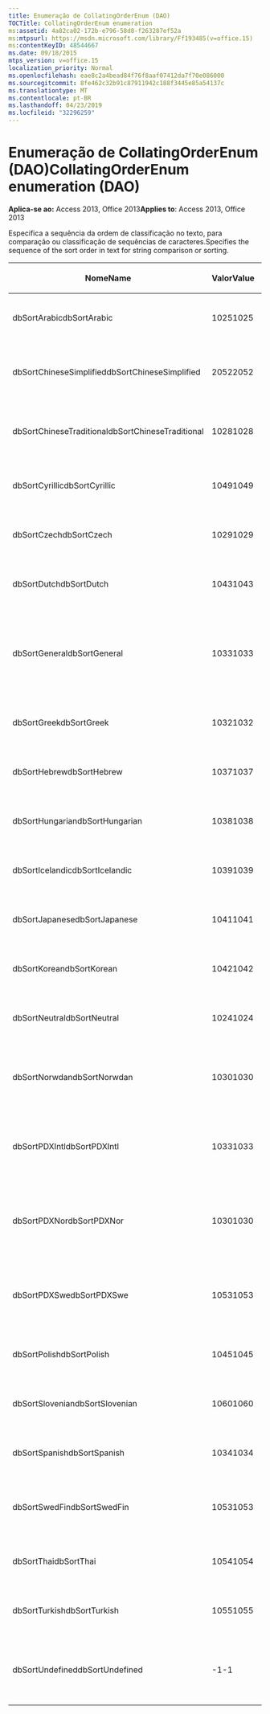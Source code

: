```yaml
---
title: Enumeração de CollatingOrderEnum (DAO)
TOCTitle: CollatingOrderEnum enumeration
ms:assetid: 4a82ca02-172b-e796-58d8-f263287ef52a
ms:mtpsurl: https://msdn.microsoft.com/library/Ff193485(v=office.15)
ms:contentKeyID: 48544667
ms.date: 09/18/2015
mtps_version: v=office.15
localization_priority: Normal
ms.openlocfilehash: eae8c2a4bead84f76f8aaf07412da7f70e086000
ms.sourcegitcommit: 8fe462c32b91c87911942c188f3445e85a54137c
ms.translationtype: MT
ms.contentlocale: pt-BR
ms.lasthandoff: 04/23/2019
ms.locfileid: "32296259"
---
```

# <a name="collatingorderenum-enumeration-dao"></a><span data-ttu-id="769f3-102">Enumeração de CollatingOrderEnum (DAO)</span><span class="sxs-lookup"><span data-stu-id="769f3-102">CollatingOrderEnum enumeration (DAO)</span></span>


<span data-ttu-id="769f3-103">**Aplica-se ao:** Access 2013, Office 2013</span><span class="sxs-lookup"><span data-stu-id="769f3-103">**Applies to**: Access 2013, Office 2013</span></span>

<span data-ttu-id="769f3-104">Especifica a sequência da ordem de classificação no texto, para comparação ou classificação de sequências de caracteres.</span><span class="sxs-lookup"><span data-stu-id="769f3-104">Specifies the sequence of the sort order in text for string comparison or sorting.</span></span>

<table>
<colgroup>
<col style="width: 33%" />
<col style="width: 33%" />
<col style="width: 33%" />
</colgroup>
<thead>
<tr class="header">
<th><p><span data-ttu-id="769f3-105">Nome</span><span class="sxs-lookup"><span data-stu-id="769f3-105">Name</span></span></p></th>
<th><p><span data-ttu-id="769f3-106">Valor</span><span class="sxs-lookup"><span data-stu-id="769f3-106">Value</span></span></p></th>
<th><p><span data-ttu-id="769f3-107">Descrição</span><span class="sxs-lookup"><span data-stu-id="769f3-107">Description</span></span></p></th>
</tr>
</thead>
<tbody>
<tr class="odd">
<td><p><span data-ttu-id="769f3-108">dbSortArabic</span><span class="sxs-lookup"><span data-stu-id="769f3-108">dbSortArabic</span></span></p></td>
<td><p><span data-ttu-id="769f3-109">1025</span><span class="sxs-lookup"><span data-stu-id="769f3-109">1025</span></span></p></td>
<td><p><span data-ttu-id="769f3-110">Ordem de agrupamento do árabe</span><span class="sxs-lookup"><span data-stu-id="769f3-110">Arabic collating order</span></span></p></td>
</tr>
<tr class="even">
<td><p><span data-ttu-id="769f3-111">dbSortChineseSimplified</span><span class="sxs-lookup"><span data-stu-id="769f3-111">dbSortChineseSimplified</span></span></p></td>
<td><p><span data-ttu-id="769f3-112">2052</span><span class="sxs-lookup"><span data-stu-id="769f3-112">2052</span></span></p></td>
<td><p><span data-ttu-id="769f3-113">Ordem de agrupamento do chinês simplificado</span><span class="sxs-lookup"><span data-stu-id="769f3-113">Simplified Chinese collating order</span></span></p></td>
</tr>
<tr class="odd">
<td><p><span data-ttu-id="769f3-114">dbSortChineseTraditional</span><span class="sxs-lookup"><span data-stu-id="769f3-114">dbSortChineseTraditional</span></span></p></td>
<td><p><span data-ttu-id="769f3-115">1028</span><span class="sxs-lookup"><span data-stu-id="769f3-115">1028</span></span></p></td>
<td><p><span data-ttu-id="769f3-116">Ordem de agrupamento do chinês tradicional</span><span class="sxs-lookup"><span data-stu-id="769f3-116">Traditional Chinese collating order</span></span></p></td>
</tr>
<tr class="even">
<td><p><span data-ttu-id="769f3-117">dbSortCyrillic</span><span class="sxs-lookup"><span data-stu-id="769f3-117">dbSortCyrillic</span></span></p></td>
<td><p><span data-ttu-id="769f3-118">1049</span><span class="sxs-lookup"><span data-stu-id="769f3-118">1049</span></span></p></td>
<td><p><span data-ttu-id="769f3-119">Ordem de agrupamento do russo</span><span class="sxs-lookup"><span data-stu-id="769f3-119">Russian collating order</span></span></p></td>
</tr>
<tr class="odd">
<td><p><span data-ttu-id="769f3-120">dbSortCzech</span><span class="sxs-lookup"><span data-stu-id="769f3-120">dbSortCzech</span></span></p></td>
<td><p><span data-ttu-id="769f3-121">1029</span><span class="sxs-lookup"><span data-stu-id="769f3-121">1029</span></span></p></td>
<td><p><span data-ttu-id="769f3-122">Ordem de agrupamento do tcheco</span><span class="sxs-lookup"><span data-stu-id="769f3-122">Czech collating order</span></span></p></td>
</tr>
<tr class="even">
<td><p><span data-ttu-id="769f3-123">dbSortDutch</span><span class="sxs-lookup"><span data-stu-id="769f3-123">dbSortDutch</span></span></p></td>
<td><p><span data-ttu-id="769f3-124">1043</span><span class="sxs-lookup"><span data-stu-id="769f3-124">1043</span></span></p></td>
<td><p><span data-ttu-id="769f3-125">Ordem de agrupamento do holandês</span><span class="sxs-lookup"><span data-stu-id="769f3-125">Dutch collating order</span></span></p></td>
</tr>
<tr class="odd">
<td><p><span data-ttu-id="769f3-126">dbSortGeneral</span><span class="sxs-lookup"><span data-stu-id="769f3-126">dbSortGeneral</span></span></p></td>
<td><p><span data-ttu-id="769f3-127">1033</span><span class="sxs-lookup"><span data-stu-id="769f3-127">1033</span></span></p></td>
<td><p><span data-ttu-id="769f3-128">Ordem de agrupamento do inglês, alemão, francês e português</span><span class="sxs-lookup"><span data-stu-id="769f3-128">English, German, French, and Portuguese collating order</span></span></p></td>
</tr>
<tr class="even">
<td><p><span data-ttu-id="769f3-129">dbSortGreek</span><span class="sxs-lookup"><span data-stu-id="769f3-129">dbSortGreek</span></span></p></td>
<td><p><span data-ttu-id="769f3-130">1032</span><span class="sxs-lookup"><span data-stu-id="769f3-130">1032</span></span></p></td>
<td><p><span data-ttu-id="769f3-131">Ordem de agrupamento do grego</span><span class="sxs-lookup"><span data-stu-id="769f3-131">Greek collating order</span></span></p></td>
</tr>
<tr class="odd">
<td><p><span data-ttu-id="769f3-132">dbSortHebrew</span><span class="sxs-lookup"><span data-stu-id="769f3-132">dbSortHebrew</span></span></p></td>
<td><p><span data-ttu-id="769f3-133">1037</span><span class="sxs-lookup"><span data-stu-id="769f3-133">1037</span></span></p></td>
<td><p><span data-ttu-id="769f3-134">Ordem de agrupamento do hebraico</span><span class="sxs-lookup"><span data-stu-id="769f3-134">Hebrew collating order</span></span></p></td>
</tr>
<tr class="even">
<td><p><span data-ttu-id="769f3-135">dbSortHungarian</span><span class="sxs-lookup"><span data-stu-id="769f3-135">dbSortHungarian</span></span></p></td>
<td><p><span data-ttu-id="769f3-136">1038</span><span class="sxs-lookup"><span data-stu-id="769f3-136">1038</span></span></p></td>
<td><p><span data-ttu-id="769f3-137">Ordem de agrupamento do húngaro</span><span class="sxs-lookup"><span data-stu-id="769f3-137">Hungarian collating order</span></span></p></td>
</tr>
<tr class="odd">
<td><p><span data-ttu-id="769f3-138">dbSortIcelandic</span><span class="sxs-lookup"><span data-stu-id="769f3-138">dbSortIcelandic</span></span></p></td>
<td><p><span data-ttu-id="769f3-139">1039</span><span class="sxs-lookup"><span data-stu-id="769f3-139">1039</span></span></p></td>
<td><p><span data-ttu-id="769f3-140">Ordem de agrupamento do islandês</span><span class="sxs-lookup"><span data-stu-id="769f3-140">Icelandic collating order</span></span></p></td>
</tr>
<tr class="even">
<td><p><span data-ttu-id="769f3-141">dbSortJapanese</span><span class="sxs-lookup"><span data-stu-id="769f3-141">dbSortJapanese</span></span></p></td>
<td><p><span data-ttu-id="769f3-142">1041</span><span class="sxs-lookup"><span data-stu-id="769f3-142">1041</span></span></p></td>
<td><p><span data-ttu-id="769f3-143">Ordem de agrupamento do japonês</span><span class="sxs-lookup"><span data-stu-id="769f3-143">Japanese collating order</span></span></p></td>
</tr>
<tr class="odd">
<td><p><span data-ttu-id="769f3-144">dbSortKorean</span><span class="sxs-lookup"><span data-stu-id="769f3-144">dbSortKorean</span></span></p></td>
<td><p><span data-ttu-id="769f3-145">1042</span><span class="sxs-lookup"><span data-stu-id="769f3-145">1042</span></span></p></td>
<td><p><span data-ttu-id="769f3-146">Ordem de agrupamento do coreano</span><span class="sxs-lookup"><span data-stu-id="769f3-146">Korean collating order</span></span></p></td>
</tr>
<tr class="even">
<td><p><span data-ttu-id="769f3-147">dbSortNeutral</span><span class="sxs-lookup"><span data-stu-id="769f3-147">dbSortNeutral</span></span></p></td>
<td><p><span data-ttu-id="769f3-148">1024</span><span class="sxs-lookup"><span data-stu-id="769f3-148">1024</span></span></p></td>
<td><p><span data-ttu-id="769f3-149">Ordem de agrupamento neutra</span><span class="sxs-lookup"><span data-stu-id="769f3-149">Neutral collating order</span></span></p></td>
</tr>
<tr class="odd">
<td><p><span data-ttu-id="769f3-150">dbSortNorwdan</span><span class="sxs-lookup"><span data-stu-id="769f3-150">dbSortNorwdan</span></span></p></td>
<td><p><span data-ttu-id="769f3-151">1030</span><span class="sxs-lookup"><span data-stu-id="769f3-151">1030</span></span></p></td>
<td><p><span data-ttu-id="769f3-152">Ordem de agrupamento do norueguês e do dinamarquês</span><span class="sxs-lookup"><span data-stu-id="769f3-152">Norwegian and Danish collating order</span></span></p></td>
</tr>
<tr class="even">
<td><p><span data-ttu-id="769f3-153">dbSortPDXIntl</span><span class="sxs-lookup"><span data-stu-id="769f3-153">dbSortPDXIntl</span></span></p></td>
<td><p><span data-ttu-id="769f3-154">1033</span><span class="sxs-lookup"><span data-stu-id="769f3-154">1033</span></span></p></td>
<td><p><span data-ttu-id="769f3-155">Ordem de agrupamento internacional do Paradox</span><span class="sxs-lookup"><span data-stu-id="769f3-155">Paradox international collating order</span></span></p></td>
</tr>
<tr class="odd">
<td><p><span data-ttu-id="769f3-156">dbSortPDXNor</span><span class="sxs-lookup"><span data-stu-id="769f3-156">dbSortPDXNor</span></span></p></td>
<td><p><span data-ttu-id="769f3-157">1030</span><span class="sxs-lookup"><span data-stu-id="769f3-157">1030</span></span></p></td>
<td><p><span data-ttu-id="769f3-158">Ordem de agrupamento de norueguês e dinamarquês do Paradox</span><span class="sxs-lookup"><span data-stu-id="769f3-158">Paradox Norwegian and Danish collating order</span></span></p></td>
</tr>
<tr class="even">
<td><p><span data-ttu-id="769f3-159">dbSortPDXSwe</span><span class="sxs-lookup"><span data-stu-id="769f3-159">dbSortPDXSwe</span></span></p></td>
<td><p><span data-ttu-id="769f3-160">1053</span><span class="sxs-lookup"><span data-stu-id="769f3-160">1053</span></span></p></td>
<td><p><span data-ttu-id="769f3-161">Ordem de agrupamento de sueco e finlandês do Paradox</span><span class="sxs-lookup"><span data-stu-id="769f3-161">Paradox Swedish and Finnish collating order</span></span></p></td>
</tr>
<tr class="odd">
<td><p><span data-ttu-id="769f3-162">dbSortPolish</span><span class="sxs-lookup"><span data-stu-id="769f3-162">dbSortPolish</span></span></p></td>
<td><p><span data-ttu-id="769f3-163">1045</span><span class="sxs-lookup"><span data-stu-id="769f3-163">1045</span></span></p></td>
<td><p><span data-ttu-id="769f3-164">Ordem de agrupamento do polonês</span><span class="sxs-lookup"><span data-stu-id="769f3-164">Polish collating order</span></span></p></td>
</tr>
<tr class="even">
<td><p><span data-ttu-id="769f3-165">dbSortSlovenian</span><span class="sxs-lookup"><span data-stu-id="769f3-165">dbSortSlovenian</span></span></p></td>
<td><p><span data-ttu-id="769f3-166">1060</span><span class="sxs-lookup"><span data-stu-id="769f3-166">1060</span></span></p></td>
<td><p><span data-ttu-id="769f3-167">Ordem de agrupamento do esloveno</span><span class="sxs-lookup"><span data-stu-id="769f3-167">Slovenian collating order</span></span></p></td>
</tr>
<tr class="odd">
<td><p><span data-ttu-id="769f3-168">dbSortSpanish</span><span class="sxs-lookup"><span data-stu-id="769f3-168">dbSortSpanish</span></span></p></td>
<td><p><span data-ttu-id="769f3-169">1034</span><span class="sxs-lookup"><span data-stu-id="769f3-169">1034</span></span></p></td>
<td><p><span data-ttu-id="769f3-170">Ordem de agrupamento do espanhol</span><span class="sxs-lookup"><span data-stu-id="769f3-170">Spanish collating order</span></span></p></td>
</tr>
<tr class="even">
<td><p><span data-ttu-id="769f3-171">dbSortSwedFin</span><span class="sxs-lookup"><span data-stu-id="769f3-171">dbSortSwedFin</span></span></p></td>
<td><p><span data-ttu-id="769f3-172">1053</span><span class="sxs-lookup"><span data-stu-id="769f3-172">1053</span></span></p></td>
<td><p><span data-ttu-id="769f3-173">Ordem de agrupamento do sueco e do finlandês</span><span class="sxs-lookup"><span data-stu-id="769f3-173">Swedish and Finnish collating order</span></span></p></td>
</tr>
<tr class="odd">
<td><p><span data-ttu-id="769f3-174">dbSortThai</span><span class="sxs-lookup"><span data-stu-id="769f3-174">dbSortThai</span></span></p></td>
<td><p><span data-ttu-id="769f3-175">1054</span><span class="sxs-lookup"><span data-stu-id="769f3-175">1054</span></span></p></td>
<td><p><span data-ttu-id="769f3-176">Ordem de agrupamento do tailandês</span><span class="sxs-lookup"><span data-stu-id="769f3-176">Thai collating order</span></span></p></td>
</tr>
<tr class="even">
<td><p><span data-ttu-id="769f3-177">dbSortTurkish</span><span class="sxs-lookup"><span data-stu-id="769f3-177">dbSortTurkish</span></span></p></td>
<td><p><span data-ttu-id="769f3-178">1055</span><span class="sxs-lookup"><span data-stu-id="769f3-178">1055</span></span></p></td>
<td><p><span data-ttu-id="769f3-179">Ordem de agrupamento do turno</span><span class="sxs-lookup"><span data-stu-id="769f3-179">Turkish collating order</span></span></p></td>
</tr>
<tr class="odd">
<td><p><span data-ttu-id="769f3-180">dbSortUndefined</span><span class="sxs-lookup"><span data-stu-id="769f3-180">dbSortUndefined</span></span></p></td>
<td><p><span data-ttu-id="769f3-181">-1</span><span class="sxs-lookup"><span data-stu-id="769f3-181">-1</span></span></p></td>
<td><p><span data-ttu-id="769f3-182">Ordem de agrupamento não definida ou desconhecida</span><span class="sxs-lookup"><span data-stu-id="769f3-182">Collating order undefined or unknown</span></span></p></td>
</tr>
</tbody>
</table>

